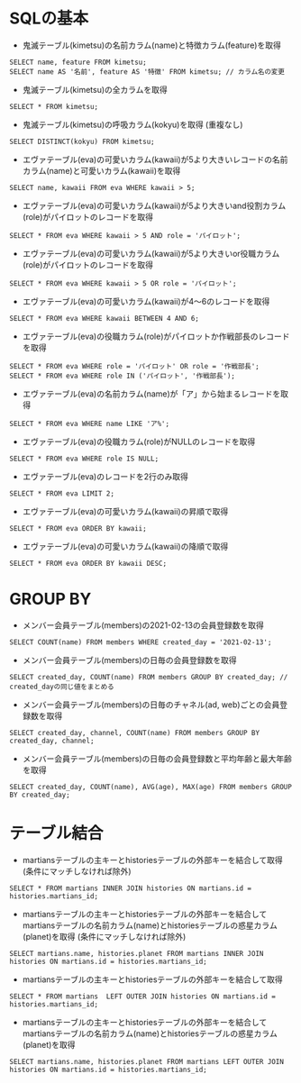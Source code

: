 # SQLの基本

- 鬼滅テーブル(kimetsu)の名前カラム(name)と特徴カラム(feature)を取得

```
SELECT name, feature FROM kimetsu;
SELECT name AS '名前', feature AS '特徴' FROM kimetsu; // カラム名の変更
```

- 鬼滅テーブル(kimetsu)の全カラムを取得

```
SELECT * FROM kimetsu;
```

- 鬼滅テーブル(kimetsu)の呼吸カラム(kokyu)を取得 (重複なし)

```
SELECT DISTINCT(kokyu) FROM kimetsu;
```

- エヴァテーブル(eva)の可愛いカラム(kawaii)が5より大きいレコードの名前カラム(name)と可愛いカラム(kawaii)を取得

```
SELECT name, kawaii FROM eva WHERE kawaii > 5;
```

- エヴァテーブル(eva)の可愛いカラム(kawaii)が5より大きいand役割カラム(role)がパイロットのレコードを取得

```
SELECT * FROM eva WHERE kawaii > 5 AND role = 'パイロット';
```

- エヴァテーブル(eva)の可愛いカラム(kawaii)が5より大きいor役職カラム(role)がパイロットのレコードを取得

```
SELECT * FROM eva WHERE kawaii > 5 OR role = 'パイロット';
```

- エヴァテーブル(eva)の可愛いカラム(kawaii)が4〜6のレコードを取得

```
SELECT * FROM eva WHERE kawaii BETWEEN 4 AND 6;
```

- エヴァテーブル(eva)の役職カラム(role)がパイロットか作戦部長のレコードを取得

```
SELECT * FROM eva WHERE role = 'パイロット' OR role = '作戦部長';
SELECT * FROM eva WHERE role IN ('パイロット', '作戦部長');
```

- エヴァテーブル(eva)の名前カラム(name)が「ア」から始まるレコードを取得

```
SELECT * FROM eva WHERE name LIKE 'ア%';
```

- エヴァテーブル(eva)の役職カラム(role)がNULLのレコードを取得

```
SELECT * FROM eva WHERE role IS NULL;
```

- エヴァテーブル(eva)のレコードを2行のみ取得

```
SELECT * FROM eva LIMIT 2;
```

- エヴァテーブル(eva)の可愛いカラム(kawaii)の昇順で取得

```
SELECT * FROM eva ORDER BY kawaii;
```

- エヴァテーブル(eva)の可愛いカラム(kawaii)の降順で取得

```
SELECT * FROM eva ORDER BY kawaii DESC;
```

# GROUP BY

- メンバー会員テーブル(members)の2021-02-13の会員登録数を取得

```
SELECT COUNT(name) FROM members WHERE created_day = '2021-02-13';
```

- メンバー会員テーブル(members)の日毎の会員登録数を取得

```
SELECT created_day, COUNT(name) FROM members GROUP BY created_day; // created_dayの同じ値をまとめる
```

- メンバー会員テーブル(members)の日毎のチャネル(ad, web)ごとの会員登録数を取得

```
SELECT created_day, channel, COUNT(name) FROM members GROUP BY created_day, channel;
```

- メンバー会員テーブル(members)の日毎の会員登録数と平均年齢と最大年齢を取得

```
SELECT created_day, COUNT(name), AVG(age), MAX(age) FROM members GROUP BY created_day;
```

# テーブル結合

- martiansテーブルの主キーとhistoriesテーブルの外部キーを結合して取得 (条件にマッチしなければ除外)

```
SELECT * FROM martians INNER JOIN histories ON martians.id = histories.martians_id;
```

- martiansテーブルの主キーとhistoriesテーブルの外部キーを結合してmartiansテーブルの名前カラム(name)とhistoriesテーブルの惑星カラム(planet)を取得 (条件にマッチしなければ除外)

```
SELECT martians.name, histories.planet FROM martians INNER JOIN histories ON martians.id = histories.martians_id;
```

- martiansテーブルの主キーとhistoriesテーブルの外部キーを結合して取得

```
SELECT * FROM martians  LEFT OUTER JOIN histories ON martians.id = histories.martians_id;
```

- martiansテーブルの主キーとhistoriesテーブルの外部キーを結合してmartiansテーブルの名前カラム(name)とhistoriesテーブルの惑星カラム(planet)を取得

```
SELECT martians.name, histories.planet FROM martians LEFT OUTER JOIN histories ON martians.id = histories.martians_id;
```
